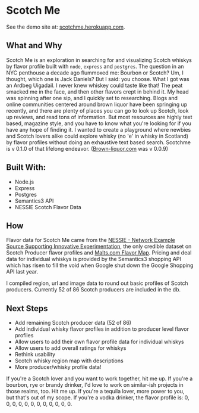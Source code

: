# Scotch Me

See the demo site at: [scotchme.herokuapp.com](http://scotchme.herokuapp.com).

## What and Why
Scotch Me is an exploration in searching for and visualizing Scotch whiskys by flavor profile built with `node`, `express` and `postgres`.
The question in an NYC penthouse a decade ago flummoxed me: Bourbon or Scotch? Um, I thought, which one is Jack Daniels? But I said: you choose. What I got was an Ardbeg Uigadail. I never knew whiskey could taste like that! The peat smacked me in the face, and then other flavors crept in behind it. My head was spinning after one sip, and I quickly set to researching.
Blogs and online communities centered around brown liquor have been springing up recently, and there are plenty of places you can go to look up Scotch, look up reviews, and read tons of information. But most resources are highly text based, magazine style, and you have to know what you're looking for if you have any hope of finding it.
I wanted to create a playground where newbies and Scotch lovers alike could explore whisky (no 'e' in whisky in Scotland) by flavor profiles without doing an exhaustive text based search.
Scotchme is v 0.1.0 of that lifelong endeavor. ([Brown-liquor.com](http://brown-liquor.com) was v 0.0.9)

## Built With:
* Node.js
* Express
* Postgres
* Semantics3 API
* NESSIE Scotch Flavor Data

## How
Flavor data for Scotch Me came from the [NESSIE - Network Example Source Supporting Innovative Experimentation](https://www.mathstat.strath.ac.uk/outreach/nessie/index.html), the only credible dataset on Scotch Producer flavor profiles and [Malts.com Flavor Map](http://www.malts.com/index.php/en_us/Choosing-Whisky/A-World-of-Flavour/The-Single-Malt-Whisky-Flavour-Map). Pricing and deal data for individual whiskys is provided by the Semantics3 shopping API which has risen to fill the void when Google shut down the Google Shopping API last year.

I compiled region, url and image data to round out basic profiles of Scotch producers. Currently 52 of 86 Scotch producers are included in the db.


## Next Steps
* Add remaining Scotch producer data (52 of 86)
* Add individual whisky flavor profiles in addition to producer level flavor profiles
* Allow users to add their own flavor profile data for individual whiskys
* Allow users to add overall ratings for whiskys
* Rethink usability
* Scotch whisky region map with descriptions
* More producer/whisky profile data!

If you're a Scotch lover and you want to work together, hit me up. If you're a bourbon, rye or brandy drinker, I'd love to work on similar-ish projects in those realms, too. Hit me up. If you're a tequila lover, more power to you, but that's out of my scope. If you're a vodka drinker, the flavor profile is: 0, 0, 0, 0, 0, 0, 0, 0, 0, 0, 0, 0.


